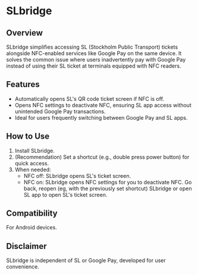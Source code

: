 # SLbridge

## Overview
SLbridge simplifies accessing SL (Stockholm Public Transport) tickets alongside NFC-enabled services like Google Pay on the same device.
It solves the common issue where users inadvertently pay with Google Pay instead of using their SL ticket at terminals equipped with NFC readers.

## Features
- Automatically opens SL's QR code ticket screen if NFC is off.
- Opens NFC settings to deactivate NFC, ensuring SL app access without unintended Google Pay transactions.
- Ideal for users frequently switching between Google Pay and SL apps.

## How to Use
1. Install SLbridge.
2. (Recommendation) Set a shortcut (e.g., double press power button) for quick access.
3. When needed:
    - NFC off: SLbridge opens SL's ticket screen.
    - NFC on: SLbridge opens NFC settings for you to deactivate NFC. Go back, reopen (eg, with the previously set shortcut) SLbridge or open SL app to open SL's ticket screen.

## Compatibility
For Android devices.

## Disclaimer
SLbridge is independent of SL or Google Pay, developed for user convenience.